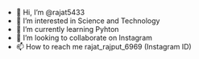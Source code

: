 - 👋 Hi, I’m @rajat5433
- 👀 I’m interested in Science and Technology
- 🌱 I’m currently learning Pyhton
- 💞️ I’m looking to collaborate on Instagram
- 📫 How to reach me rajat_rajput_6969 (Instagram ID)

<!---
rajat5433/rajat5433 is a ✨ special ✨ repository because its `README.md` (this file) appears on your GitHub profile.
You can click the Preview link to take a look at your changes.
--->
